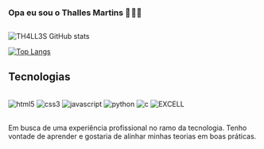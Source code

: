 ### Opa eu sou o Thalles Martins 🙇 🙋‍♂️ 
##

![TH4LL3S GitHub stats](https://github-readme-stats.vercel.app/api?username=TH4LL3S&show_icons=true&theme=dark)

[![Top Langs](https://github-readme-stats.vercel.app/api/top-langs/?username=TH4LL3S&hide_progress=true)](https://github.com/anuraghazra/github-readme-stats)


## Tecnologias 

<div style="display: incline_block"><br/>
              <img aling-"center" alt="html5" src="https://img.shields.io/badge/HTML5-E34F26?style=for-the-badge&logo=html5&logoColor=white" />
              <img aling-"center" alt="css3" src="https://img.shields.io/badge/CSS3-1572B6?style=for-the-badge&logo=css3&logoColor=white" />
              <img aling-"center" alt="javascript" src="https://img.shields.io/badge/JavaScript-F7DF1E?style=for-the-badge&logo=javascript&logoColor=black" />
              <img aling-"center" alt="python" src="https://img.shields.io/badge/Python-14354C?style=for-the-badge&logo=python&logoColor=white" />
                <img aling-"center" alt="c" src="https://img.shields.io/badge/C-00599C?style=for-the-badge&logo=c&logoColor=white" />
                <img aling-"center" alt="EXCELL" src="https://img.shields.io/badge/Microsoft_Excel-217346?style=for-the-badge&logo=microsoft-excel&logoColor=white" />
                                                                                                  </div><br/>
                                                                                         
Em busca de uma experiência
profissional no ramo da
tecnologia. Tenho vontade de
aprender e gostaria de alinhar
minhas teorias em boas práticas.

                                                                                                                                         
